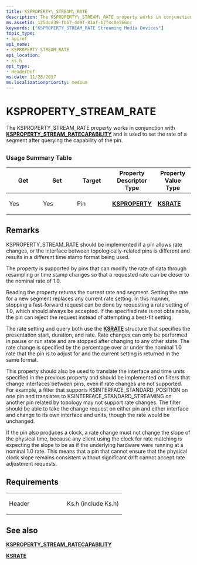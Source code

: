 ```yaml
---
title: KSPROPERTY\_STREAM\_RATE
description: The KSPROPERTY\_STREAM\_RATE property works in conjunction with KSPROPERTY\_STREAM\_RATECAPABILITY and is used to set the rate of a segment after querying the capability of the pin.
ms.assetid: 125dcd39-fb67-4d9f-81af-b7f4c0e566cc
keywords: ["KSPROPERTY_STREAM_RATE Streaming Media Devices"]
topic_type:
- apiref
api_name:
- KSPROPERTY_STREAM_RATE
api_location:
- ks.h
api_type:
- HeaderDef
ms.date: 11/28/2017
ms.localizationpriority: medium
---
```


# KSPROPERTY\_STREAM\_RATE


The KSPROPERTY\_STREAM\_RATE property works in conjunction with [**KSPROPERTY\_STREAM\_RATECAPABILITY**](ksproperty-stream-ratecapability.md) and is used to set the rate of a segment after querying the capability of the pin.

## <span id="ddk_ksproperty_stream_rate_ks"></span><span id="DDK_KSPROPERTY_STREAM_RATE_KS"></span>


### Usage Summary Table

<table>
<colgroup>
<col width="20%" />
<col width="20%" />
<col width="20%" />
<col width="20%" />
<col width="20%" />
</colgroup>
<thead>
<tr class="header">
<th>Get</th>
<th>Set</th>
<th>Target</th>
<th>Property Descriptor Type</th>
<th>Property Value Type</th>
</tr>
</thead>
<tbody>
<tr class="odd">
<td><p>Yes</p></td>
<td><p>Yes</p></td>
<td><p>Pin</p></td>
<td><p><a href="https://docs.microsoft.com/windows-hardware/drivers/ddi/ks/ns-ks-ksidentifier" data-raw-source="[&lt;strong&gt;KSPROPERTY&lt;/strong&gt;](https://docs.microsoft.com/windows-hardware/drivers/ddi/ks/ns-ks-ksidentifier)"><strong>KSPROPERTY</strong></a></p></td>
<td><p><a href="https://docs.microsoft.com/windows-hardware/drivers/ddi/ks/ns-ks-ksrate" data-raw-source="[&lt;strong&gt;KSRATE&lt;/strong&gt;](https://docs.microsoft.com/windows-hardware/drivers/ddi/ks/ns-ks-ksrate)"><strong>KSRATE</strong></a></p></td>
</tr>
</tbody>
</table>

 

Remarks
-------

KSPROPERTY\_STREAM\_RATE should be implemented if a pin allows rate changes, or the interface between topologically-related pins is different and results in a different time stamp format being used.

The property is supported by pins that can modify the rate of data through resampling or time stamp changes so that a requested rate can be closer to the nominal rate of 1.0.

Reading the property returns the current rate and segment. Setting the rate for a new segment replaces any current rate setting. In this manner, stopping a fast-forward request can be done by requesting a rate setting of 1.0, which should always be accepted. If the specified rate is not obtainable, the pin can reject the request instead of attempting a best-fit setting.

The rate setting and query both use the [**KSRATE**](https://docs.microsoft.com/windows-hardware/drivers/ddi/ks/ns-ks-ksrate) structure that specifies the presentation start, duration, and rate. Rate changes can only be performed in pause or run state and are stopped after changing to any other state. The rate change is specified by the percentage over or under the nominal 1.0 rate that the pin is to adjust for and the current setting is returned in the same format.

This property should also be used to translate the interface and time units specified in the previous property and should be implemented on filters that change interfaces between pins, even if rate changes are not supported. For example, a filter that supports KSINTERFACE\_STANDARD\_POSITION on one pin and translates to KSINTERFACE\_STANDARD\_STREAMING on another pin related by topology may not support rate changes. The filter should be able to take the change request on either pin and either interface and change to its own interface and units, though the rate would be unchanged.

If the pin also produces a clock, a rate change must not change the slope of the physical time, because any client using the clock for rate matching is expecting the slope to be as if the underlying hardware were running at a nominal 1.0 rate. This means that a pin that cannot ensure that the physical clock slope remains consistent without significant drift cannot accept rate adjustment requests.

Requirements
------------

<table>
<colgroup>
<col width="50%" />
<col width="50%" />
</colgroup>
<tbody>
<tr class="odd">
<td><p>Header</p></td>
<td>Ks.h (include Ks.h)</td>
</tr>
</tbody>
</table>

## See also


[**KSPROPERTY\_STREAM\_RATECAPABILITY**](ksproperty-stream-ratecapability.md)

[**KSRATE**](https://docs.microsoft.com/windows-hardware/drivers/ddi/ks/ns-ks-ksrate)

 

 







